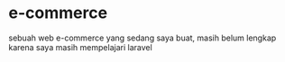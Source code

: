 # e-commerce
sebuah web e-commerce yang sedang saya buat, masih belum lengkap karena saya masih mempelajari laravel

